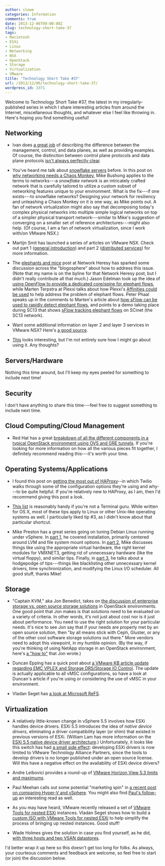 ```yaml
---
author: slowe
categories: Information
comments: true
date: 2013-12-06T09:00:00Z
slug: technology-short-take-37
tags:
- Macintosh
- ESXi
- Linux
- Networking
- NSX
- OpenStack
- Storage
- Virtualization
- VMware
title: 'Technology Short Take #37'
url: /2013/12/06/technology-short-take-37/
wordpress_id: 3371
---
```


Welcome to Technology Short Take #37, the latest in my irregularly-published series in which I share interesting articles from around the Internet, miscellaneous thoughts, and whatever else I feel like throwing in. Here's hoping you find something useful!

## Networking

* Ivan does [a great job](http://blog.ipspace.net/2013/08/management-control-and-data-planes-in.html) of describing the difference between the management, control, and data planes, as well as providing examples. Of course, the distinction between control plane protocols and data plane protocols [isn't always perfectly clear](http://blog.ipspace.net/2013/10/what-exactly-is-control-plane.html).

* You've heard me talk about [snowflake servers](http://martinfowler.com/bliki/SnowflakeServer.html) before. In this post on [why networking needs a Chaos Monkey](http://www.plexxi.com/2013/10/designing-resilience-case-network-chaos-monkey/), Mike Bushong applies to the terms to networks---a _snowflake network_ is an intricately crafted network that is carefully tailored to utilize a custom subset of networking features unique to your environment. What is the fix---if one exists---to snowflake networks? Designing your network for resiliency and unleashing a Chaos Monkey on it is one way, as Mike points out. A fan of network virtualization might also say that decomposing today's complex physical networks into multiple simple logical networks on top of a simpler physical transport network---similar to Mike's suggestion of converging on a smaller set of reference architectures---might also help. (Of course, I am a fan of network virtualization, since I work with/on VMware NSX.)

* Martijn Smit has launched a series of articles on VMware NSX. Check out part 1 ([general introduction](http://lostdomain.org/2013/10/20/vmware-nsx-general/)) and part 2 ([distributed services](http://lostdomain.org/2013/11/03/vmware-nsx-distributed-services/)) for more information.

* The [elephants and mice](http://networkheresy.com/2013/11/01/of-mice-and-elephants/) post at Network Heresy has sparked some discussion across the "blogosphere" about how to address this issue. (Note that my name is on the byline for that Network Heresy post, but I didn't really contribute all that much.) Jason Edelman took up the idea of [using OpenFlow to provide a dedicated core/spine for elephant flows](http://www.jedelman.com/1/post/2013/11/a-dedicated-data-center-corespine-for-your-special-elephants.html), while Marten Terpstra at Plexxi talks about how Plexxi's [Affinities could be used](http://www.plexxi.com/2013/11/elephants-need-affinities/#sthash.35qrqBIn.dpbs) to help address the problem of elephant flows. Peter Phaal speaks up in the comments to Marten's article about [how sFlow can be used to rapidly detect elephant flows](http://blog.sflow.com/2013/01/rapidly-detecting-large-flows-sflow-vs.html), and points to a demo taking place during SC13 that shows [sFlow tracking elephant flows](http://blog.sflow.com/2013/11/sc13-large-flow-demo.html) on SCinet (the SC13 network).

* Want some additional information on layer 2 and layer 3 services in VMware NSX? Here's [a good source](http://blog.ipspace.net/2013/11/layer-2-and-layer-3-switching-in-vmware.html).

* [This](https://github.com/johann8384/puppet-routing/) looks interesting, but I'm not entirely sure how I might go about using it. Any thoughts?

## Servers/Hardware

Nothing this time around, but I'll keep my eyes peeled for something to include next time!

## Security

I don't have anything to share this time---feel free to suggest something to include next time.

## Cloud Computing/Cloud Management

* Red Hat has a great [breakdown of all the different components in a typical OpenStack environment using OVS and GRE tunnels](http://openstack.redhat.com/Networking_in_too_much_detail). If you're looking for more information on how all the various pieces fit together, I definitely recommend reading this---it's worth your time.

## Operating Systems/Applications

* I found this post on [getting the most out of HAProxy](https://www.twilio.com/engineering/2013/10/16/haproxy)--in which Twilio walks through some of the configuration options they're using and why---to be quite helpful. If you're relatively new to HAProxy, as I am, then I'd recommend giving this post a look.

* [This list](http://www.maclife.com/article/columns/terminal_101_5_timesaving_tips_and_tricks) is reasonably handy if you're not a Terminal guru. While written for OS X, most of these tips apply to Linux or other Unix-like operating systems as well. I particularly liked tip #3, as I didn't know about that particular shortcut.

* Mike Preston has a great series going on tuning Debian Linux running under vSphere. In [part 1](http://blog.mwpreston.net/2013/08/06/tuning-linux-debian-in-a-vsphere-vm-part-1-installation/), he covered installation, primarily centered around LVM and file system mount options. In [part 2](http://blog.mwpreston.net/2013/08/09/tuning-linux-debian-in-a-vsphere-vm-part-2-virtual-hardware/), Mike discusses things like using the appropriate virtual hardware, the right kernel modules for VMXNET3, getting rid of unnecessary hardware (like the virtual floppy), and similar tips. Finally, in [part 3](http://blog.mwpreston.net/2013/09/16/tuning-linux-debian-in-a-vsphere-vm-part-3-usrbinrandom/), he talks about a hodgepodge of tips---things like blacklisting other unnecessary kernel drivers, time synchronization, and modifying the Linux I/O scheduler. All good stuff, thanks Mike!

## Storage

* "Captain KVM," aka Jon Benedict, takes on [the discussion of enterprise storage vs. open source storage solutions](http://captainkvm.com/2013/10/openstack-netapp-not-such-an-odd-couple/) in OpenStack environments. One good point that Jon makes is that solutions need to be evaluated on a variety of criteria. In other words, it's not just about cost nor is it just about performance. You need to use the right solution for your particular needs. It's nice to see Jon say that if your needs are properly met by an open source solution, then "by all means stick with Ceph, Gluster, or any of the other cool software storage solutions out there." More vendors need to adopt this viewpoint, in my humble opinion. (By the way, if you're thinking of using NetApp storage in an OpenStack environment, here's [a "how to"](http://captainkvm.com/2013/10/using-netapp-cinder-drivers-with-openstack/) that Jon wrote.)

* Duncan Epping has a quick post about [a VMware KB article update regarding EMC VPLEX and Storage DRS/Storage IO Control](http://www.yellow-bricks.com/2013/11/01/emc-vplex-storage-drs-storage-io-control/). The update is actually applicable to all vMSC configurations, so have a look at Duncan's article if you're using or considering the use of vMSC in your environment.

* Vladan Seget has [a look at Microsoft ReFS](http://www.vladan.fr/microsoft-refs-first-look/).

## Virtualization

* A relatively little-known change in vSphere 5.5 involves how ESXi handles device drivers. ESXi 5.5 introduces the idea of _native device drivers_, eliminating a driver compatibility layer (or shim) that existed in previous versions of ESXi. (William Lam has more information on the [ESXi 5.5 native device driver architecture](http://www.virtuallyghetto.com/2013/10/esxi-55-introduces-new-native-device.html).) Unfortunately, it looks like this switch has had [a small side effect](http://www.v-front.de/2013/10/the-good-and-bad-of-new-native-driver.html): developing ESXi drivers is now limited to VMware Technology Alliance Partners, since the tools to develop drivers is no longer published under an open source license. Will this have a negative effect on the availability of ESXi device drivers?

* Andre Leibovici provides a round-up of [VMware Horizon View 5.3 limits and maximums](http://myvirtualcloud.net/?p=5518).

* Paul Meehan calls out some potential "marketing spin" in [a recent post on comparing Hyper-V and vSphere](http://www.virtualizationsoftware.com/vsphere-hyper-v-phoney-war/). You might also find [Paul's follow-up](http://www.virtualizationsoftware.com/the-phony-war-continuesshooting-blanks/) an interesting read as well.

* As you may have heard, VMware recently released a set of [VMware Tools for nested ESXi](http://www.virtuallyghetto.com/2013/11/w00t-vmware-tools-for-nested-esxi.html) instances. Vladan Seget shows how to build a [custom ISO with VMware Tools for nested ESXi](http://www.vladan.fr/how-to-build-a-custom-iso-with-vmware-tools-for-nested-esxi/) to help simplify the process of bringing up nested instances. Good stuff!

* Wade Holmes gives the solution in case you find yourself, as he did, [with three hosts and two VSAN datastores](https://vwade.wordpress.com/2013/10/31/three-hosts-two-vsan-datastores/).

I'd better wrap it up here so this doesn't get too long for folks. As always, your courteous comments and feedback are welcome, so feel free to start (or join) the discussion below.
